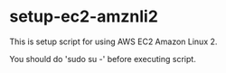 # setup-ec2-amznli2

This is setup script for using AWS EC2 Amazon Linux 2.

You should do 'sudo su -' before executing script.

